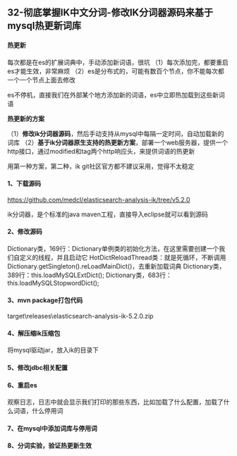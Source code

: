 ## 32-彻底掌握IK中文分词-修改IK分词器源码来基于mysql热更新词库
#### 热更新

每次都是在es的扩展词典中，手动添加新词语，很坑
（1）每次添加完，都要重启es才能生效，非常麻烦
（2）es是分布式的，可能有数百个节点，你不能每次都一个一个节点上面去修改

es不停机，直接我们在外部某个地方添加新的词语，es中立即热加载到这些新词语

**热更新的方案**

（1）**修改ik分词器源码**，然后手动支持从mysql中每隔一定时间，自动加载新的词库
（2）**基于ik分词器原生支持的热更新方案**，部署一个web服务器，提供一个http接口，通过modified和tag两个http响应头，来提供词语的热更新

用第一种方案，第二种，ik git社区官方都不建议采用，觉得不太稳定



#### 1、下载源码

https://github.com/medcl/elasticsearch-analysis-ik/tree/v5.2.0

ik分词器，是个标准的java maven工程，直接导入eclipse就可以看到源码



#### 2、修改源码

Dictionary类，169行：Dictionary单例类的初始化方法，在这里需要创建一个我们自定义的线程，并且启动它
HotDictReloadThread类：就是死循环，不断调用Dictionary.getSingleton().reLoadMainDict()，去重新加载词典
Dictionary类，389行：this.loadMySQLExtDict();
Dictionary类，683行：this.loadMySQLStopwordDict();

#### 3、mvn package打包代码

target\releases\elasticsearch-analysis-ik-5.2.0.zip

#### 4、解压缩ik压缩包

将mysql驱动jar，放入ik的目录下

#### 5、修改jdbc相关配置

#### 6、重启es

观察日志，日志中就会显示我们打印的那些东西，比如加载了什么配置，加载了什么词语，什么停用词

#### 7、在mysql中添加词库与停用词

#### 8、分词实验，验证热更新生效

